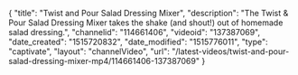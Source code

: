 {
    "title": "Twist and Pour Salad Dressing Mixer",
    "description": "The Twist & Pour Salad Dressing Mixer takes the shake (and shout!) out of homemade salad dressing.",
    "channelid": "114661406",
    "videoid": "137387069",
    "date_created": "1515720832",
    "date_modified": "1515776011",
    "type": "captivate",
    "layout": "channelVideo",
    "url": "\/latest-videos\/twist-and-pour-salad-dressing-mixer-mp4\/114661406-137387069"
}